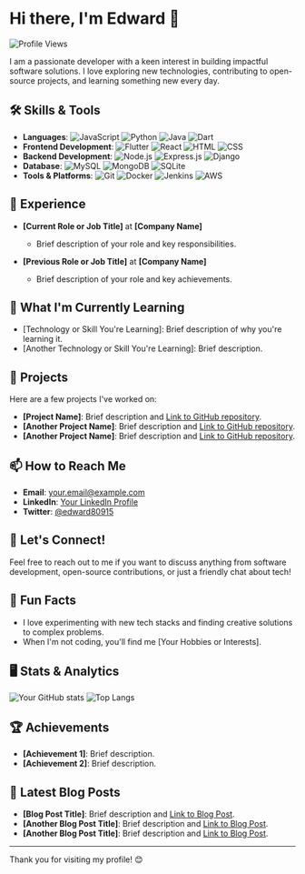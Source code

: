 # Hi there, I'm Edward 👋

![Profile Views](https://komarev.com/ghpvc/?username=edward80915&color=blue)

I am a passionate developer with a keen interest in building impactful software solutions. I love exploring new technologies, contributing to open-source projects, and learning something new every day.

## 🛠️ Skills & Tools
- **Languages**: 
  ![JavaScript](https://img.shields.io/badge/-JavaScript-F7DF1E?logo=javascript&logoColor=black&style=flat-square)
  ![Python](https://img.shields.io/badge/-Python-3776AB?logo=python&logoColor=white&style=flat-square)
  ![Java](https://img.shields.io/badge/-Java-007396?logo=java&logoColor=white&style=flat-square)
  ![Dart](https://img.shields.io/badge/-Dart-0175C2?logo=dart&logoColor=white&style=flat-square)
- **Frontend Development**: 
  ![Flutter](https://img.shields.io/badge/-Flutter-02569B?logo=flutter&logoColor=white&style=flat-square)
  ![React](https://img.shields.io/badge/-React-61DAFB?logo=react&logoColor=black&style=flat-square)
  ![HTML](https://img.shields.io/badge/-HTML5-E34F26?logo=html5&logoColor=white&style=flat-square)
  ![CSS](https://img.shields.io/badge/-CSS3-1572B6?logo=css3&logoColor=white&style=flat-square)
- **Backend Development**: 
  ![Node.js](https://img.shields.io/badge/-Node.js-339933?logo=node.js&logoColor=white&style=flat-square)
  ![Express.js](https://img.shields.io/badge/-Express-000000?logo=express&logoColor=white&style=flat-square)
  ![Django](https://img.shields.io/badge/-Django-092E20?logo=django&logoColor=white&style=flat-square)
- **Database**: 
  ![MySQL](https://img.shields.io/badge/-MySQL-4479A1?logo=mysql&logoColor=white&style=flat-square)
  ![MongoDB](https://img.shields.io/badge/-MongoDB-47A248?logo=mongodb&logoColor=white&style=flat-square)
  ![SQLite](https://img.shields.io/badge/-SQLite-003B57?logo=sqlite&logoColor=white&style=flat-square)
- **Tools & Platforms**: 
  ![Git](https://img.shields.io/badge/-Git-F05032?logo=git&logoColor=white&style=flat-square)
  ![Docker](https://img.shields.io/badge/-Docker-2496ED?logo=docker&logoColor=white&style=flat-square)
  ![Jenkins](https://img.shields.io/badge/-Jenkins-D24939?logo=jenkins&logoColor=white&style=flat-square)
  ![AWS](https://img.shields.io/badge/-AWS-232F3E?logo=amazon-aws&logoColor=white&style=flat-square)

## 💼 Experience
- **[Current Role or Job Title]** at **[Company Name]**
  - Brief description of your role and key responsibilities.

- **[Previous Role or Job Title]** at **[Company Name]**
  - Brief description of your role and key achievements.

## 🌱 What I'm Currently Learning
- [Technology or Skill You're Learning]: Brief description of why you're learning it.
- [Another Technology or Skill You're Learning]: Brief description.

## 🌟 Projects
Here are a few projects I've worked on:

- **[Project Name]**: Brief description and [Link to GitHub repository](https://github.com/edward80915/repository).
- **[Another Project Name]**: Brief description and [Link to GitHub repository](https://github.com/edward80915/repository).
- **[Another Project Name]**: Brief description and [Link to GitHub repository](https://github.com/edward80915/repository).

## 📫 How to Reach Me
- **Email**: [your.email@example.com](mailto:your.email@example.com)
- **LinkedIn**: [Your LinkedIn Profile](https://www.linkedin.com/in/edward80915/)
- **Twitter**: [@edward80915](https://twitter.com/edward80915)

## 💬 Let's Connect!
Feel free to reach out to me if you want to discuss anything from software development, open-source contributions, or just a friendly chat about tech!

## 🎨 Fun Facts
- I love experimenting with new tech stacks and finding creative solutions to complex problems.
- When I'm not coding, you'll find me [Your Hobbies or Interests].

## 🖥️ Stats & Analytics
![Your GitHub stats](https://github-readme-stats.vercel.app/api?username=edward80915&show_icons=true&theme=radical)
![Top Langs](https://github-readme-stats.vercel.app/api/top-langs/?username=edward80915&layout=compact&theme=radical)

## 🏆 Achievements
- **[Achievement 1]**: Brief description.
- **[Achievement 2]**: Brief description.

## 📝 Latest Blog Posts
- **[Blog Post Title]**: Brief description and [Link to Blog Post](https://yourblog.com/blog-post).
- **[Another Blog Post Title]**: Brief description and [Link to Blog Post](https://yourblog.com/blog-post).
- **[Another Blog Post Title]**: Brief description and [Link to Blog Post](https://yourblog.com/blog-post).

---

Thank you for visiting my profile! 😊

